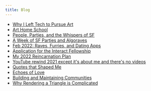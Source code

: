 ```yaml
---
title: Blog
---
```


<div class='blog card-navigation'>

- <a href="/blog/leaving-tech-to-pursue-art.html">Why I Left Tech to Pursue Art</a>
- <a href="/blog/art-home-school.html">Art Home School</a>
- <a href="/blog/people-parties-and-whispers-of-sf.html">People, Parties, and the Whispers of SF</a>
- <a href="/blog/sf-algorave-week.html">A Week of SF Parties and Algoraves</a>
- <a href="/blog/2022-02-update.html">Feb 2022: Raves, Furries, and Dating Apps</a>
- <a href="/blog/interact-application.html">Application for the Interact Fellowship</a>
- <a href="/blog/2022-plans.html">My 2022 Reincarnation Plan</a>
- <a href="/blog/2021-recap.html">YouTube rewind 2021 except it's about me and there's no videos</a>
- <a href="/blog/quotes.html">Quotes that Shaped Me</a>
- <a href="/blog/echoes.html">Echoes of Love</a>
- <a href="/blog/community.html">Building and Maintaining Communities</a>
- <a href="/blog/vulkan-fundamentals.html">Why Rendering a Triangle is Complicated</a>

</div>
